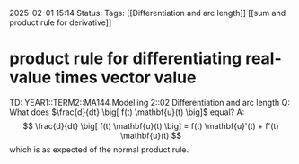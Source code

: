 2025-02-01 15:14
Status: 
Tags: [[Differentiation and arc length]] [[sum and product rule for derivative]]
# product rule for differentiating real-value times vector value

TD: YEAR1::TERM2::MA144 Modelling 2::02 Differentiation and arc length
Q: What does $\frac{d}{dt} \big[ f(t) \mathbf{u}(t) \big]$ equal?
A: $$
\frac{d}{dt} \big[ f(t) \mathbf{u}(t) \big] = f(t) \mathbf{u}'(t) + f'(t) \mathbf{u}(t)
$$which is as expected of the normal product rule.
<!--ID: 1738423047555-->
